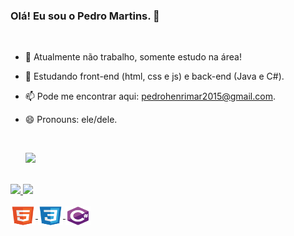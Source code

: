 ### Olá! Eu sou o Pedro Martins. 👋
<br>

- 🔭 Atualmente não trabalho, somente estudo na área!
- 🌱 Estudando front-end (html, css e js) e back-end (Java e C#).
- 📫 Pode me encontrar aqui: pedrohenrimar2015@gmail.com.
- 😄 Pronouns: ele/dele.

  <br><div> 
  <a href="	https://img.shields.io/badge/Gmail-D14836?style=for-the-badge&logo=gmail&logoColor=whi" target="_blank"><img src="https://res.cloudinary.com/practicaldev/image/fetch/s--C75QF96b--/c_limit%2Cf_auto%2Cfl_progressive%2Cq_auto%2Cw_880/https://img.shields.io/badge/Gmail-D14836%3Fstyle%3Dfor-the-badge%26logo%3Dgmail%26logoColor%3Dwhite" target="_blank"></a>

<br>
<div>
  <a href="https://github.com/PehPanda">
    <img height="180em" src="https://github-readme-stats.vercel.app/api?username=PehPanda&show_icons=true&theme=tokyonight&include_all_commits=true&count_private=true"/>
    
  <img height="180em" src="https://github-readme-stats.vercel.app/api/top-langs/?username=PehPanda&layout=compact&langs_count=7&theme=tokyonight"/>
</div>
    

  
  <div style="display: inline_block"><br>
    
<img align="center" alt="Peh-HTML" height="30" width="40" src="https://raw.githubusercontent.com/devicons/devicon/master/icons/html5/html5-original.svg">
    
    
  <img align="center" alt="Peh-CSS" height="30" width="40" src="https://raw.githubusercontent.com/devicons/devicon/master/icons/css3/css3-original.svg">
    
  <img align="center" alt="Peh-Csharp" height="30" width="40" src="https://raw.githubusercontent.com/devicons/devicon/master/icons/csharp/csharp-original.svg">
      
    
<!--   <img align="right" alt="Peh-yoda" height="150" width="270" src="https://monophy.com/media/cpAGF6uxLw93uuQNNJ/monophy.gif"> -->
</div>
  
  
 ##
  

    
    
    
<!--   ![Snake animation](https://github.com/PehPanda/PehPanda/blob/output/github-contribution-grid-snake.svg) -->
    
</div>
